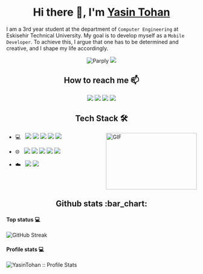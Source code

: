 
<h1 align="center">Hi there 👋, I'm <a href="https://github.com/yasintohan/">Yasin Tohan</a></h1>

<p align="center">
  
I am a 3rd year student at the department of ``Computer Engineering`` at Eskisehir Technical University. My goal is to develop myself as a ``Mobile Developer``. To achieve this, I argue that one has to be determined and creative, and I shape my life accordingly.

</p>

<p align="center">
  <img src="https://komarev.com/ghpvc/?username=yasintohan" alt="Parply" />
    <a href="https://github.com/yasintohan/"><img src="https://img.shields.io/github/followers/yasintohan?style=flat-square?color=%234CC61E&label=GitHub%20Followers%20"/></a>
</p>

<h2 align="center">How to reach me 📫</h2>

<p align="center">
  <a href="mailto:yasintohann@gmail.com"><img src="https://img.shields.io/badge/e‑mail-D14836.svg?style=for-the-badge&logo=GMail&logoColor=white"/></a>
  <a href="https://www.instagram.com/yasintohan/"><img src="https://img.shields.io/badge/instagram-E4405F.svg?style=for-the-badge&logo=instagram&logoColor=white"/></a>
  <a href="http://tohandesign.com/"><img src="https://img.shields.io/badge/Web%20Site-9146FF.svg?style=for-the-badge&logo=google-chrome&logoColor=white"/></a>
  <a href="https://www.linkedin.com/in/yasintohan/"><img src="https://img.shields.io/badge/linkedin-0077B5.svg?style=for-the-badge&logo=linkedin&logoColor=white"/></a>
</p>


<h2 align="center">Tech Stack 🛠</h2>


<a target="_blank">
  <img align="right" height="150" width="240" alt="GIF" src="https://github.com/JayantGoel001/JayantGoel001/blob/master/image.gif">
</a>

- 💻 &nbsp; <img src="http://img.shields.io/badge/-Java-F89820?style=flat&logo=java&logoColor=white"> <img src="https://img.shields.io/badge/-C%23-659ad2?style=flat&logo=c%2B%2B&logoColor=ffffff"> <img src="https://img.shields.io/badge/-Kotlin-7c6fe1?style=flat&logo=kotlin&logoColor=white"> <img src="https://img.shields.io/badge/Android-3DDC84?style=flat&logo=Android&logoColor=white&labelColor=3DDC84"> <img src="https://img.shields.io/badge/Android%20Studio-4285F4?style=flat&logo=Android%20Studio&logoColor=white&labelColor=4285F4">

- 🌐 &nbsp; <img src = "https://img.shields.io/badge/-HTML5-E34F26?style=flat&logo=html5&logoColor=white"> <img src = "https://img.shields.io/badge/-CSS3-1572B6?style=flat&logo=css3&logoColor=white"> <img src="https://img.shields.io/badge/-Bootstrap-563D7C?style=flat&logo=bootstrap&logoColor=white"> <img src="https://img.shields.io/badge/-Php-5A0FC8?style=flat&logo=php&logoColor=white"> <img src="https://img.shields.io/badge/-WordPress-blue?style=flat&logo=wordpress&logoColor=white">

- :cloud: &nbsp; <img src="https://img.shields.io/badge/-MySQL-F29111?style=flat&logo=mysql&logoColor=FFFFFF"> <img src="https://img.shields.io/badge/-Firebase-FFA611?style=flat&logo=firebase&logoColor=FFFFFF">

<br>
<br>



<h2 align="center">Github stats :bar_chart:</h2>

<h4>Top status 💻</h4>

![GitHub Streak](https://github-readme-streak-stats.herokuapp.com/?user=yasintohan)




<h4>Profile stats 💻</h4>

<img src="https://github-readme-stats.vercel.app/api?username=yasintohan&show_icons=true" alt="YasinTohan :: Profile Stats" />


<!--
**yasintohan/yasintohan** is a ✨ _special_ ✨ repository because its `README.md` (this file) appears on your GitHub profile.

Here are some ideas to get you started:

- 🔭 I’m currently working on ...
- 🌱 I’m currently learning ...
- 👯 I’m looking to collaborate on ...
- 🤔 I’m looking for help with ...
- 💬 Ask me about ...
- 📫 How to reach me: ...
- 😄 Pronouns: ...
- ⚡ Fun fact: ...
💻
-->
